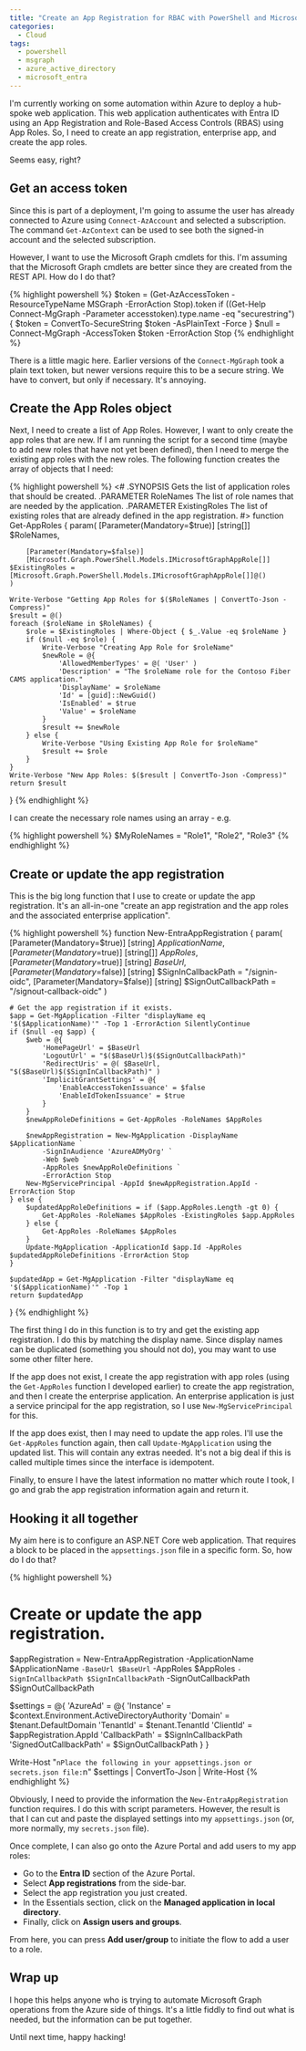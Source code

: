 ```yaml
---
title: "Create an App Registration for RBAC with PowerShell and Microsoft Graph."
categories:
  - Cloud
tags:
  - powershell
  - msgraph
  - azure_active_directory
  - microsoft_entra
---
```


I'm currently working on some automation within Azure to deploy a hub-spoke web application.  This web application authenticates with Entra ID using an App Registration and Role-Based Access Controls (RBAS) using App Roles.  So, I need to create an app registration, enterprise app, and create the app roles.

Seems easy, right?

## Get an access token

Since this is part of a deployment, I'm going to assume the user has already connected to Azure using `Connect-AzAccount` and selected a subscription.  The command `Get-AzContext` can be used to see both the signed-in account and the selected subscription.

However, I want to use the Microsoft Graph cmdlets for this.  I'm assuming that the Microsoft Graph cmdlets are better since they are created from the REST API.  How do I do that?

{% highlight powershell %}
$token = (Get-AzAccessToken -ResourceTypeName MSGraph -ErrorAction Stop).token
if ((Get-Help Connect-MgGraph -Parameter accesstoken).type.name -eq "securestring") {
  $token = ConvertTo-SecureString $token -AsPlainText -Force
}
$null = Connect-MgGraph -AccessToken $token -ErrorAction Stop
{% endhighlight %}

There is a little magic here.  Earlier versions of the `Connect-MgGraph` took a plain text token, but newer versions require this to be a secure string.  We have to convert, but only if necessary.  It's annoying.

## Create the App Roles object

Next, I need to create a list of App Roles.  However, I want to only create the app roles that are new.  If I am running the script for a second time (maybe to add new roles that have not yet been defined), then I need to merge the existing app roles with the new roles.  The following function creates the array of objects that I need:

{% highlight powershell %}
<#
.SYNOPSIS
    Gets the list of application roles that should be created.
.PARAMETER RoleNames
    The list of role names that are needed by the application.
.PARAMETER ExistingRoles
    The list of existing roles that are already defined in the app registration.
#>
function Get-AppRoles {
    param(
        [Parameter(Mandatory=$true)]
        [string[]] $RoleNames,

        [Parameter(Mandatory=$false)]
        [Microsoft.Graph.PowerShell.Models.IMicrosoftGraphAppRole[]] $ExistingRoles = [Microsoft.Graph.PowerShell.Models.IMicrosoftGraphAppRole[]]@()
    )

    Write-Verbose "Getting App Roles for $($RoleNames | ConvertTo-Json -Compress)"
    $result = @()
    foreach ($roleName in $RoleNames) {
        $role = $ExistingRoles | Where-Object { $_.Value -eq $roleName }
        if ($null -eq $role) {
            Write-Verbose "Creating App Role for $roleName"
            $newRole = @{
                'AllowedMemberTypes' = @( 'User' )
                'Description' = "The $roleName role for the Contoso Fiber CAMS application."
                'DisplayName' = $roleName
                'Id' = [guid]::NewGuid()
                'IsEnabled' = $true
                'Value' = $roleName
            }
            $result += $newRole
        } else {
            Write-Verbose "Using Existing App Role for $roleName"
            $result += $role
        }
    }
    Write-Verbose "New App Roles: $($result | ConvertTo-Json -Compress)"
    return $result
}
{% endhighlight %}

I can create the necessary role names using an array - e.g.

{% highlight powershell %}
$MyRoleNames = "Role1", "Role2", "Role3"
{% endhighlight %}

## Create or update the app registration

This is the big long function that I use to create or update the app registration.  It's an all-in-one "create an app registration and the app roles and the associated enterprise application".

{% highlight powershell %}
function New-EntraAppRegistration {
    param(
        [Parameter(Mandatory=$true)] [string] $ApplicationName,
        [Parameter(Mandatory=$true)] [string[]] $AppRoles,
        [Parameter(Mandatory=$true)] [string] $BaseUrl,
        [Parameter(Mandatory=$false)] [string] $SignInCallbackPath = "/signin-oidc",
        [Parameter(Mandatory=$false)] [string] $SignOutCallbackPath = "/signout-callback-oidc"
    )

    # Get the app registration if it exists.
    $app = Get-MgApplication -Filter "displayName eq '$($ApplicationName)'" -Top 1 -ErrorAction SilentlyContinue
    if ($null -eq $app) {
        $web = @{
            'HomePageUrl' = $BaseUrl
            'LogoutUrl' = "$($BaseUrl)$($SignOutCallbackPath)"
            'RedirectUris' = @( $BaseUrl, "$($BaseUrl)$($SignInCallbackPath)" )
            'ImplicitGrantSettings' = @{
                'EnableAccessTokenIssuance' = $false
                'EnableIdTokenIssuance' = $true
            }
        }
        $newAppRoleDefinitions = Get-AppRoles -RoleNames $AppRoles

        $newAppRegistration = New-MgApplication -DisplayName $ApplicationName `
            -SignInAudience 'AzureADMyOrg' `
            -Web $web `
            -AppRoles $newAppRoleDefinitions `
            -ErrorAction Stop
        New-MgServicePrincipal -AppId $newAppRegistration.AppId -ErrorAction Stop
    } else {
        $updatedAppRoleDefinitions = if ($app.AppRoles.Length -gt 0) {
            Get-AppRoles -RoleNames $AppRoles -ExistingRoles $app.AppRoles
        } else {
            Get-AppRoles -RoleNames $AppRoles
        }
        Update-MgApplication -ApplicationId $app.Id -AppRoles $updatedAppRoleDefinitions -ErrorAction Stop
    }

    $updatedApp = Get-MgApplication -Filter "displayName eq '$($ApplicationName)'" -Top 1
    return $updatedApp
}
{% endhighlight %}

The first thing I do in this function is to try and get the existing app registration.  I do this by matching the display name.  Since display names can be duplicated (something you should not do), you may want to use some other filter here.

If the app does not exist, I create the app registration with app roles (using the `Get-AppRoles` function I developed earlier) to create the app registration, and then I create the enterprise application.  An enterprise application is just a service principal for the app registration, so I use `New-MgServicePrincipal` for this.

If the app does exist, then I may need to update the app roles.  I'll use the `Get-AppRoles` function again, then call `Update-MgApplication` using the updated list.  This will contain any extras needed.  It's not a big deal if this is called multiple times since the interface is idempotent.

Finally, to ensure I have the latest information no matter which route I took, I go and grab the app registration information again and return it.

## Hooking it all together

My aim here is to configure an ASP.NET Core web application.  That requires a block to be placed in the `appsettings.json` file in a specific form.  So, how do I do that?

{% highlight powershell %}
# Create or update the app registration.
$appRegistration = New-EntraAppRegistration -ApplicationName $ApplicationName `
  -BaseUrl $BaseUrl `
  -AppRoles $AppRoles `
  -SignInCallbackPath $SignInCallbackPath `
  -SignOutCallbackPath $SignOutCallbackPath

$settings = @{
    'AzureAd' = @{
        'Instance' = $context.Environment.ActiveDirectoryAuthority
        'Domain' = $tenant.DefaultDomain
        'TenantId' = $tenant.TenantId
        'ClientId' = $appRegistration.AppId
        'CallbackPath' = $SignInCallbackPath
        'SignedOutCallbackPath' = $SignOutCallbackPath
    }
}

Write-Host "`nPlace the following in your appsettings.json or secrets.json file:`n"
$settings | ConvertTo-Json | Write-Host
{% endhighlight %}

Obviously, I need to provide the information the `New-EntraAppRegistration` function requires.  I do this with script parameters.  However, the result is that I can cut and paste the displayed settings into my `appsettings.json` (or, more normally, my `secrets.json` file).

Once complete, I can also go onto the Azure Portal and add users to my app roles:

* Go to the **Entra ID** section of the Azure Portal.
* Select **App registrations** from the side-bar.
* Select the app registration you just created.
* In the Essentials section, click on the **Managed application in local directory**.
* Finally, click on **Assign users and groups**.

From here, you can press **Add user/group** to initiate the flow to add a user to a role.

## Wrap up

I hope this helps anyone who is trying to automate Microsoft Graph operations from the Azure side of things.  It's a little fiddly to find out what is needed, but the information can be put together.

Until next time, happy hacking!
